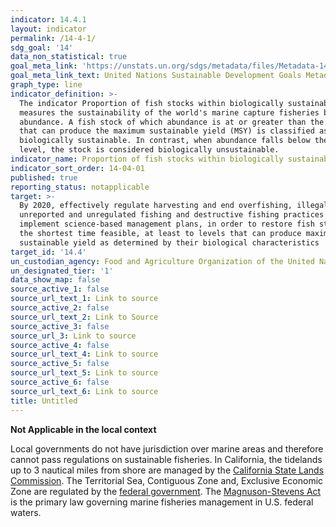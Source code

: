 ```yaml
---
indicator: 14.4.1
layout: indicator
permalink: /14-4-1/
sdg_goal: '14'
data_non_statistical: true
goal_meta_link: 'https://unstats.un.org/sdgs/metadata/files/Metadata-14-04-01.pdf'
goal_meta_link_text: United Nations Sustainable Development Goals Metadata (PDF 370 KB)
graph_type: line
indicator_definition: >-
  The indicator Proportion of fish stocks within biologically sustainable levels
  measures the sustainability of the world's marine capture fisheries by their
  abundance. A fish stock of which abundance is at or greater than the level,
  that can produce the maximum sustainable yield (MSY) is classified as
  biologically sustainable. In contrast, when abundance falls below the MSY
  level, the stock is considered biologically unsustainable.
indicator_name: Proportion of fish stocks within biologically sustainable levels
indicator_sort_order: 14-04-01
published: true
reporting_status: notapplicable
target: >-
  By 2020, effectively regulate harvesting and end overfishing, illegal,
  unreported and unregulated fishing and destructive fishing practices and
  implement science-based management plans, in order to restore fish stocks in
  the shortest time feasible, at least to levels that can produce maximum
  sustainable yield as determined by their biological characteristics
target_id: '14.4'
un_custodian_agency: Food and Agriculture Organization of the United Nations (FAO)
un_designated_tier: '1'
data_show_map: false
source_active_1: false
source_url_text_1: Link to source
source_active_2: false
source_url_text_2: Link to Source
source_active_3: false
source_url_3: Link to source
source_active_4: false
source_url_text_4: Link to source
source_active_5: false
source_url_text_5: Link to source
source_active_6: false
source_url_text_6: Link to source
title: Untitled
---
```

**Not Applicable in the local context**

Local governments do not have jurisdiction over marine areas and therefore cannot pass regulations on sustainable fisheries. In California, the tidelands up to 3 nautical miles from shore are managed by the [California State Lands Commission](https://www.slc.ca.gov/water-boundaries/). The Territorial Sea, Contiguous Zone and, Exclusive Economic Zone are regulated by the [federal government](https://nauticalcharts.noaa.gov/data/us-maritime-limits-and-boundaries.html#general-information). The [Magnuson-Stevens Act](https://www.fisheries.noaa.gov/resource/document/magnuson-stevens-fishery-conservation-and-management-act) is the primary law governing marine fisheries management in U.S. federal waters.
